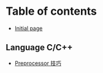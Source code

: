 # Table of contents

* [Initial page](README.md)

## Language C/C++ <a id="language-c-c++-1"></a>

* [Preprocessor 技巧](language-c-c++-1/preprocessor-ji-qiao.md)


